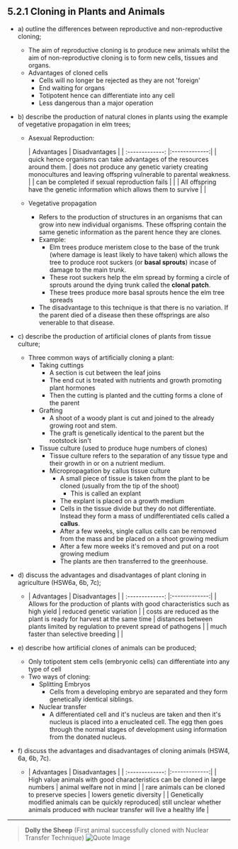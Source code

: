 5.2.1 Cloning in Plants and Animals
---

* a) outline the differences between reproductive and non-reproductive cloning;
	* The aim of reproductive cloning is to produce new animals whilst the aim of non-reproductive cloning is to form new cells, tissues and organs.
	*  Advantages of cloned cells
		* Cells will no longer be rejected as they are not 'foreign'
		* End waiting for organs
		* Totipotent hence can differentiate into any cell
		* Less dangerous than a major operation
	

* b) describe the production of natural clones in plants using the example of vegetative propagation in elm trees;
	* Asexual Reproduction:

		| Advantages        | Disadvantages  |
| :-------------: |:-------------:|
| quick hence organisms can take advantages of the resources around them. | does not produce any genetic variety creating monocultures and leaving offspring vulnerable to parental weakness. |
| can be completed if sexual reproduction fails | |
| All offspring have the genetic information which allows them to survive | |

	* Vegetative propagation
		* Refers to the production of structures in an organisms that can grow into new individual organisms. These offspring contain the same genetic information as the parent hence they are clones. 
		* Example:
			* Elm trees produce meristem close to the base of the trunk (where damage is least likely to have taken)
 which allows the tree to produce root suckers (or **basal sprouts**) incase of damage to the main trunk.
 			* These root suckers help the elm spread by forming a circle of sprouts around the dying trunk called the **clonal patch**. 
 			* These trees produce more basal sprouts hence the elm tree spreads
 		* The disadvantage to this technique is that there is no variation. If the parent died of a disease then these offsprings are also venerable to that disease.
* c) describe the production of artificial clones of plants from tissue culture;
	* Three common ways of artificially cloning a plant:
		* Taking cuttings
			* A section is cut between the leaf joins
			* The end cut is treated with nutrients and growth promoting plant hormones 
			* Then the cutting is planted and the cutting forms a clone of the parent
		* Grafting
			* A shoot of a woody plant is cut and joined to the already growing root and stem.
			* The graft is genetically identical to the parent but the rootstock isn't
		* Tissue culture (used to produce huge numbers of clones)
			* Tissue culture refers to the separation of any tissue type and their growth in or on a nutrient medium.
			* Micropropagation by callus tissue culture
				* A small piece of tissue is taken from the plant to be cloned (usually from the tip of the shoot)
					* This is called an explant
				* The explant is placed on a growth medium
				* Cells in the tissue divide but they do not differentiate. Instead they form a mass of undifferentiated cells called a **callus**.
				* After a few weeks, single callus cells can be removed from the mass and be placed on a shoot growing medium
				* After a few more weeks it's removed and put on a root growing medium
				* The plants are then transferred to the greenhouse.
				

* d) discuss the advantages and disadvantages of plant cloning in agriculture (HSW6a, 6b, 7c);
	* 	| Advantages        | Disadvantages  |
| :-------------: |:-------------:|
| Allows for the production of plants with good characteristics such as high yield  | reduced genetic variation |
| costs are reduced as the plant is ready for harvest at the same time | distances between plants limited by regulation to prevent spread of pathogens |
| much faster than selective breeding | |


* e) describe how artificial clones of animals can be produced;
	* Only totipotent stem cells (embryonic cells) can differentiate into any type of cell
	* Two ways of cloning:
		* Splitting Embryos
			* Cells from a developing embryo are separated and they form genetically identical siblings.
		* Nuclear transfer
			* A differentiated cell and it's nucleus are taken and then it's nucleus is placed into a enucleated cell. The egg then goes through the normal stages of development using information from the donated nucleus.

* f) discuss the advantages and disadvantages of cloning animals (HSW4, 6a, 6b, 7c).
	* 	| Advantages        | Disadvantages  |
| :-------------: |:-------------:|
| High value animals with good characteristics can be cloned in large numbers  | animal welfare not in mind |
| rare animals can be cloned to preserve species | lowers genetic diversity |
| Genetically modified animals can be quickly reproduced| still unclear whether animals produced with nuclear transfer will live a healthy life |

___
> **Dolly the Sheep** (First animal successfully cloned with Nuclear Transfer Technique)
>![Quote Image](https://s3.amazonaws.com/f.cl.ly/items/2w1X1r393p3I033L450I/features_322.jpg)
